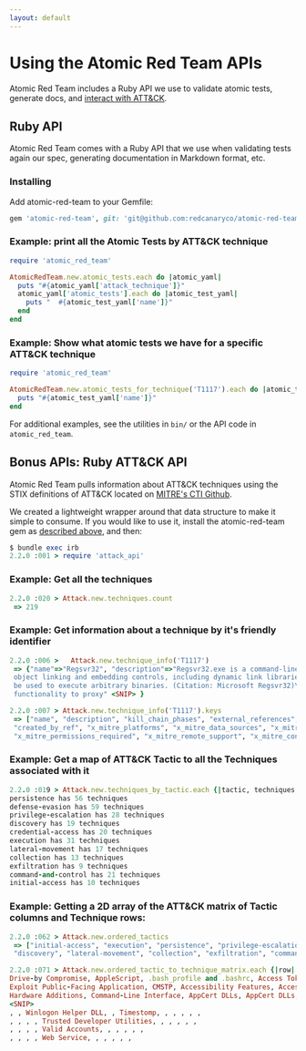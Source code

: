 ```yaml
---
layout: default
---
```


# Using the Atomic Red Team APIs
Atomic Red Team includes a Ruby API we use to validate atomic tests, generate docs, and 
[interact with ATT&CK](#bonus-apis-ruby-attck-api). 

## Ruby API

Atomic Red Team comes with a Ruby API that we use when validating tests again our spec, generating
documentation in Markdown format, etc. 

### Installing
Add atomic-red-team to your Gemfile:
```ruby
gem 'atomic-red-team', git: 'git@github.com:redcanaryco/atomic-red-team.git', branch: :master
```

### Example: print all the Atomic Tests by ATT&CK technique
```ruby
require 'atomic_red_team'

AtomicRedTeam.new.atomic_tests.each do |atomic_yaml|
  puts "#{atomic_yaml['attack_technique']}"
  atomic_yaml['atomic_tests'].each do |atomic_test_yaml|
    puts "  #{atomic_test_yaml['name']}"
  end
end
```

### Example: Show what atomic tests we have for a specific ATT&CK technique
```ruby
require 'atomic_red_team'

AtomicRedTeam.new.atomic_tests_for_technique('T1117').each do |atomic_test_yaml|
  puts "#{atomic_test_yaml['name']}"
end
```

For additional examples, see the utilities in `bin/` or the API code in `atomic_red_team`.

## Bonus APIs: Ruby ATT&CK API
Atomic Red Team pulls information about ATT&CK techniques using the STIX definitions of ATT&CK located
on [MITRE's CTI Github](https://raw.githubusercontent.com/mitre/cti/master/enterprise-attack/enterprise-attack.json).

We created a lightweight wrapper around that data structure to make it simple to consume. If you
would like to use it, install the atomic-red-team gem as [described above](#using-the-atomic-red-team-api),
and then:

```ruby
$ bundle exec irb
2.2.0 :001 > require 'attack_api'
```

### Example: Get all the techniques
```ruby
2.2.0 :020 > Attack.new.techniques.count
 => 219
```

### Example: Get information about a technique by it's friendly identifier
```ruby
2.2.0 :006 >   Attack.new.technique_info('T1117')
 => {"name"=>"Regsvr32", "description"=>"Regsvr32.exe is a command-line program used to register and unregister
 object linking and embedding controls, including dynamic link libraries (DLLs), on Windows systems. Regsvr32.exe can
 be used to execute arbitrary binaries. (Citation: Microsoft Regsvr32)\n\nAdversaries may take advantage of this
 functionality to proxy" <SNIP> }

2.2.0 :007 > Attack.new.technique_info('T1117').keys
 => ["name", "description", "kill_chain_phases", "external_references", "object_marking_refs", "created",
 "created_by_ref", "x_mitre_platforms", "x_mitre_data_sources", "x_mitre_defense_bypassed",
 "x_mitre_permissions_required", "x_mitre_remote_support", "x_mitre_contributors", "id", "modified", "type"]
```

### Example: Get a map of ATT&CK Tactic to all the Techniques associated with it
```ruby
2.2.0 :019 > Attack.new.techniques_by_tactic.each {|tactic, techniques| puts "#{tactic} has #{techniques.count} techniques"}
persistence has 56 techniques
defense-evasion has 59 techniques
privilege-escalation has 28 techniques
discovery has 19 techniques
credential-access has 20 techniques
execution has 31 techniques
lateral-movement has 17 techniques
collection has 13 techniques
exfiltration has 9 techniques
command-and-control has 21 techniques
initial-access has 10 techniques
```

### Example: Getting a 2D array of the ATT&CK matrix of Tactic columns and Technique rows:
```ruby
2.2.0 :062 > Attack.new.ordered_tactics
 => ["initial-access", "execution", "persistence", "privilege-escalation", "defense-evasion", "credential-access",
 "discovery", "lateral-movement", "collection", "exfiltration", "command-and-control"]

2.2.0 :071 > Attack.new.ordered_tactic_to_technique_matrix.each {|row| puts row.collect {|technique| technique['name'] if technique}.join(', ')};
Drive-by Compromise, AppleScript, .bash_profile and .bashrc, Access Token Manipulation, Access Token Manipulation, Account Manipulation, Account Discovery, AppleScript, Audio Capture, Automated Exfiltration, Commonly Used Port
Exploit Public-Facing Application, CMSTP, Accessibility Features, Accessibility Features, BITS Jobs, Bash History, Application Window Discovery, Application Deployment Software, Automated Collection, Data Compressed, Communication Through Removable Media
Hardware Additions, Command-Line Interface, AppCert DLLs, AppCert DLLs, Binary Padding, Brute Force, Browser Bookmark Discovery, Distributed Component Object Model, Clipboard Data, Data Encrypted, Connection Proxy
<SNIP>
, , Winlogon Helper DLL, , Timestomp, , , , , ,
, , , , Trusted Developer Utilities, , , , , ,
, , , , Valid Accounts, , , , , ,
, , , , Web Service, , , , , ,
```
